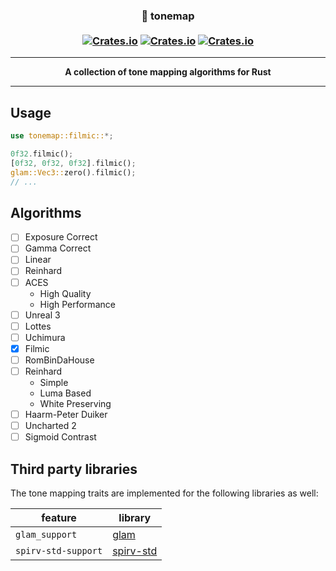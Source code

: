 <h3 align="center">
🎨 tonemap
<br><br>
  <a href="https://crates.io/crates/tonemap"><img alt="Crates.io" src="https://img.shields.io/crates/v/tonemap?style=flat-square"></a>
  <a href="https://crates.io/crates/tonemap"><img alt="Crates.io" src="https://img.shields.io/crates/l/tonemap?style=flat-square"></a>
  <a href="https://crates.io/crates/tonemap"><img alt="Crates.io" src="https://img.shields.io/crates/d/tonemap?style=flat-square"></a>
</h3>


---

<p align="center">
  <strong>
  A collection of tone mapping algorithms for Rust
  </strong>
</p>

---

## Usage

```rust
use tonemap::filmic::*;

0f32.filmic();
[0f32, 0f32, 0f32].filmic();
glam::Vec3::zero().filmic();
// ...
```

## Algorithms

* [ ] Exposure Correct
* [ ] Gamma Correct
* [ ] Linear
* [ ] Reinhard
* [ ] ACES
  * High Quality
  * High Performance
* [ ] Unreal 3
* [ ] Lottes
* [ ] Uchimura
* [x] Filmic
* [ ] RomBinDaHouse
* [ ] Reinhard
  * Simple
  * Luma Based
  * White Preserving
* [ ] Haarm-Peter Duiker
* [ ] Uncharted 2 
* [ ] Sigmoid Contrast

## Third party libraries

The tone mapping traits are implemented for the following libraries as well:

| feature | library |
| - | - |
| `glam_support` | [glam](https://docs.rs/glam/0.9.5/glam/index.html) |
| `spirv-std-support` | [spirv-std](https://github.com/EmbarkStudios/rust-gpu) |
